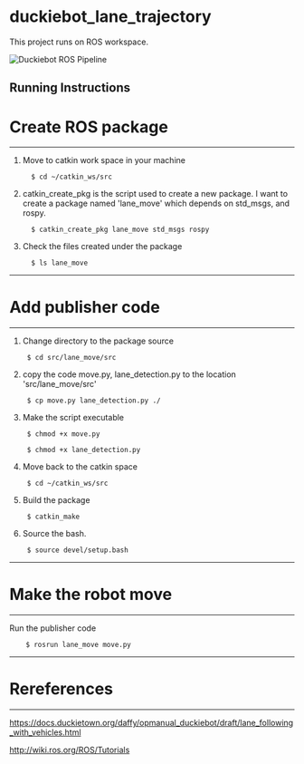 # duckiebot_lane_trajectory

This project runs on ROS workspace.

![Duckiebot ROS Pipeline](https://github.com/techy-dpu/duckiebot_lane_trajectory/tree/main/resized_images/duckiebot_pipeline.jpg)


Running Instructions
----------------------
# Create ROS package
----------------------

1. Move to catkin work space in your machine

         $ cd ~/catkin_ws/src

2. catkin_create_pkg is the script used to create a new package. I want to create a package named 'lane_move' which depends on std_msgs, and rospy.

         $ catkin_create_pkg lane_move std_msgs rospy

3. Check the files created under the package

         $ ls lane_move

----------------------
# Add publisher code
----------------------

1. Change directory to the package source

        $ cd src/lane_move/src


2. copy the code move.py, lane_detection.py to the location 'src/lane_move/src'

        $ cp move.py lane_detection.py ./


3. Make the script executable

        $ chmod +x move.py

        $ chmod +x lane_detection.py


4. Move back to the catkin space

        $ cd ~/catkin_ws/src


5. Build the package

        $ catkin_make


6. Source the bash.

        $ source devel/setup.bash

----------------------
# Make the robot move
----------------------

Run the publisher code

        $ rosrun lane_move move.py


------------------------
# Rereferences
------------------------

https://docs.duckietown.org/daffy/opmanual_duckiebot/draft/lane_following_with_vehicles.html

http://wiki.ros.org/ROS/Tutorials

